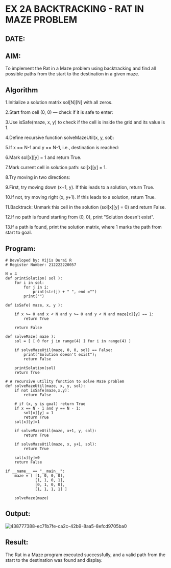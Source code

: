 # EX 2A BACKTRACKING - RAT IN MAZE PROBLEM
## DATE:
## AIM:
To implement the Rat in a Maze problem using backtracking and find all possible paths from the start to the destination in a given maze.


## Algorithm
1.Initialize a solution matrix sol[N][N] with all zeros.

2.Start from cell (0, 0) — check if it is safe to enter:

3.Use isSafe(maze, x, y) to check if the cell is inside the grid and its value is 1.

4.Define recursive function solveMazeUtil(x, y, sol):

5.If x == N-1 and y == N-1, i.e., destination is reached:

6.Mark sol[x][y] = 1 and return True.

7.Mark current cell in solution path: sol[x][y] = 1.

8.Try moving in two directions:

9.First, try moving down (x+1, y). If this leads to a solution, return True.

10.If not, try moving right (x, y+1). If this leads to a solution, return True.

11.Backtrack: Unmark this cell in the solution (sol[x][y] = 0) and return False.

12.If no path is found starting from (0, 0), print "Solution doesn't exist".

13.If a path is found, print the solution matrix, where 1 marks the path from start to goal. 

## Program:
```
# Developed by: Vijis Durai R
# Register Number: 212222220057

N = 4
def printSolution( sol ):
    for i in sol:
        for j in i:
            print(str(j) + " ", end ="")
        print("")
        
def isSafe( maze, x, y ):
     
    if x >= 0 and x < N and y >= 0 and y < N and maze[x][y] == 1:
        return True
     
    return False
    
def solveMaze( maze ):
    sol = [ [ 0 for j in range(4) ] for i in range(4) ]
     
    if solveMazeUtil(maze, 0, 0, sol) == False:
        print("Solution doesn't exist");
        return False
     
    printSolution(sol)
    return True
     
# A recursive utility function to solve Maze problem
def solveMazeUtil(maze, x, y, sol):
    if not isSafe(maze,x,y):
        return False
        
    # if (x, y is goal) return True
    if x == N - 1 and y == N - 1:
        sol[x][y] = 1
        return True
    sol[x][y]=1    
     
    if solveMazeUtil(maze, x+1, y, sol):
        return True
    
    if solveMazeUtil(maze, x, y+1, sol):
        return True
    
    sol[x][y]=0
    return False

if __name__ == "__main__":
    maze = [ [1, 0, 0, 0],
             [1, 1, 0, 1],
             [0, 1, 0, 0],
             [1, 1, 1, 1] ]
              
    solveMaze(maze)
```
## Output:
![438777388-ec71b7fe-ca2c-42b9-8aa5-8efcd9705ba0](https://github.com/user-attachments/assets/a4db67c7-668b-48e3-b547-93c947b56ae7)

## Result:
The Rat in a Maze program executed successfully, and a valid path from the start to the destination was found and display.
